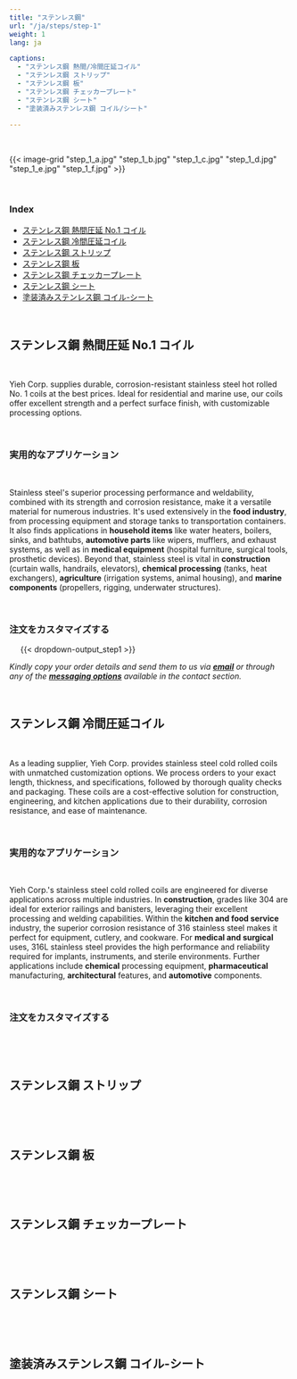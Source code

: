 ```yaml
---
title: "ステンレス鋼"
url: "/ja/steps/step-1"
weight: 1
lang: ja

captions:
  - "ステンレス鋼 熱間/冷間圧延コイル"
  - "ステンレス鋼 ストリップ"
  - "ステンレス鋼 板"
  - "ステンレス鋼 チェッカープレート"
  - "ステンレス鋼 シート"
  - "塗装済みステンレス鋼 コイル/シート"
  
---
```


&nbsp;&nbsp;&nbsp;&nbsp;
&nbsp;&nbsp;&nbsp;&nbsp;
&nbsp;&nbsp;&nbsp;&nbsp;

{{< image-grid "step_1_a.jpg" "step_1_b.jpg" "step_1_c.jpg" "step_1_d.jpg" "step_1_e.jpg" "step_1_f.jpg" >}}

&nbsp;&nbsp;&nbsp;&nbsp;
### Index

*   [ステンレス鋼 熱間圧延 No.1 コイル](#ステンレス鋼-熱間圧延-no-1-コイル)  
*   [ステンレス鋼 冷間圧延コイル](#ステンレス鋼-冷間圧延コイル)  
*   [ステンレス鋼 ストリップ](#ステンレス鋼-ストリップ)  
*   [ステンレス鋼 板](#ステンレス鋼-板)  
*   [ステンレス鋼 チェッカープレート](#ステンレス鋼-チェッカープレート) 
*   [ステンレス鋼 シート](#ステンレス鋼-シート) 
*   [塗装済みステンレス鋼 コイル-シート](#塗装済みステンレス鋼-コイル-シート)
&nbsp;&nbsp;&nbsp;&nbsp;

&nbsp;&nbsp;&nbsp;&nbsp;
## ステンレス鋼 熱間圧延 No.1 コイル
&nbsp;&nbsp;&nbsp;&nbsp;

Yieh Corp. supplies durable, corrosion-resistant stainless steel hot rolled No. 1 coils at the best prices. Ideal for residential and marine use, our coils offer excellent strength and a perfect surface finish, with customizable processing options.

&nbsp;&nbsp;&nbsp;&nbsp;
### 実用的なアプリケーション
&nbsp;&nbsp;&nbsp;&nbsp;

Stainless steel's superior processing performance and weldability, combined with its strength and corrosion resistance, make it a versatile material for numerous industries. It's used extensively in the **food industry**, from processing equipment and storage tanks to transportation containers. It also finds applications in **household items** like water heaters, boilers, sinks, and bathtubs, **automotive parts** like wipers, mufflers, and exhaust systems, as well as in **medical equipment** (hospital furniture, surgical tools, prosthetic devices). Beyond that, stainless steel is vital in **construction** (curtain walls, handrails, elevators), **chemical processing** (tanks, heat exchangers), **agriculture** (irrigation systems, animal housing), and **marine components** (propellers, rigging, underwater structures).

&nbsp;&nbsp;&nbsp;&nbsp;
### 注文をカスタマイズする
&nbsp;&nbsp;&nbsp;&nbsp;
{{< dropdown-output_step1 >}}

*Kindly copy your order details and send them to us via [__email__](#contact) or through any of the [__messaging options__](#footer) available in the contact section.*
&nbsp;&nbsp;&nbsp;&nbsp;

&nbsp;&nbsp;&nbsp;&nbsp;
## ステンレス鋼 冷間圧延コイル
&nbsp;&nbsp;&nbsp;&nbsp;

As a leading supplier, Yieh Corp. provides stainless steel cold rolled coils with unmatched customization options. We process orders to your exact length, thickness, and specifications, followed by thorough quality checks and packaging.  These coils are a cost-effective solution for construction, engineering, and kitchen applications due to their durability, corrosion resistance, and ease of maintenance.

&nbsp;&nbsp;&nbsp;&nbsp;
### 実用的なアプリケーション
&nbsp;&nbsp;&nbsp;&nbsp;

Yieh Corp.'s stainless steel cold rolled coils are engineered for diverse applications across multiple industries. In **construction**, grades like 304 are ideal for exterior railings and banisters, leveraging their excellent processing and welding capabilities. Within the **kitchen and food service** industry, the superior corrosion resistance of 316 stainless steel makes it perfect for equipment, cutlery, and cookware.  For **medical and surgical** uses, 316L stainless steel provides the high performance and reliability required for implants, instruments, and sterile environments. Further applications include **chemical** processing equipment, **pharmaceutical** manufacturing, **architectural** features, and **automotive** components.

&nbsp;&nbsp;&nbsp;&nbsp;
### 注文をカスタマイズする
&nbsp;&nbsp;&nbsp;&nbsp;

&nbsp;&nbsp;&nbsp;&nbsp;
## ステンレス鋼 ストリップ
&nbsp;&nbsp;&nbsp;&nbsp;

&nbsp;&nbsp;&nbsp;&nbsp;
## ステンレス鋼 板
&nbsp;&nbsp;&nbsp;&nbsp;

&nbsp;&nbsp;&nbsp;&nbsp;
## ステンレス鋼 チェッカープレート
&nbsp;&nbsp;&nbsp;&nbsp;

&nbsp;&nbsp;&nbsp;&nbsp;
## ステンレス鋼 シート
&nbsp;&nbsp;&nbsp;&nbsp;

&nbsp;&nbsp;&nbsp;&nbsp;
## 塗装済みステンレス鋼 コイル-シート
&nbsp;&nbsp;&nbsp;&nbsp;

